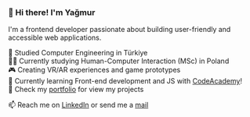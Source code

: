 ### 👋 Hi there! I'm Yağmur

I'm a frontend developer passionate about building user-friendly and accessible web applications.<br/>

🧠 Studied Computer Engineering in Türkiye<br/>
👩‍💻 Currently studying Human-Computer Interaction (MSc) in Poland<br/>
🎮 Creating VR/AR experiences and game prototypes<br/>
🎯 Currently learning Front-end development and JS with [CodeAcademy](https://www.codecademy.com/)!<br/>
📃 Check my [portfolio](https://yagmuraslanportfolio.framer.website/) for view my projects<br/>

📫 Reach me on [LinkedIn](https://www.linkedin.com/in/aslanyagmur/) or send me a [mail](aslanyagmurr1@gmail.com)
